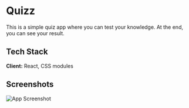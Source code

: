 
# Quizz

This is a simple quiz app where you can test your knowledge. At the end, you can see your result.

## Tech Stack

**Client:** React, CSS modules


## Screenshots

![App Screenshot](https://scontent-waw2-1.xx.fbcdn.net/v/t1.15752-9/448536654_1521490985243640_6172755428208189943_n.png?_nc_cat=101&ccb=1-7&_nc_sid=9f807c&_nc_ohc=GBL-j1YKWlgQ7kNvgEFPE1z&_nc_ht=scontent-waw2-1.xx&oh=03_Q7cD1QGgvn485vaL7WEISuc7pfqtDqYnnh7tzs3itK3hza3ASw&oe=66A1DD7B)


